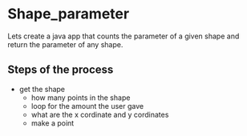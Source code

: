 # Shape_parameter
 Lets create a java app that counts the parameter of a given shape and return the parameter of any shape.

## Steps of the process

- get the shape
  - how many points in the shape
  - loop for the amount the user gave
  - what are the x cordinate and y cordinates
  - make a point 